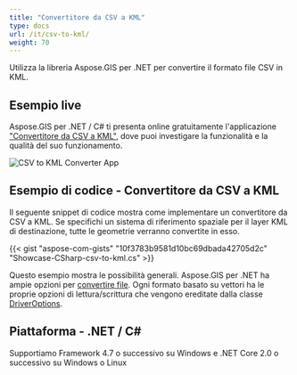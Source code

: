 ```yaml
---
title: "Convertitore da CSV a KML"
type: docs
url: /it/csv-to-kml/
weight: 70
---
```


Utilizza la libreria Aspose.GIS per .NET per convertire il formato file CSV in KML.

## **Esempio live**

Aspose.GIS per .NET / C# ti presenta online gratuitamente l'applicazione ["Convertitore da CSV a KML"](https://products.aspose.app/gis/conversion/csv-to-kml), dove puoi investigare la funzionalità e la qualità del suo funzionamento.

![CSV to KML Converter App](conversion.png)

## **Esempio di codice - Convertitore da CSV a KML**

Il seguente snippet di codice mostra come implementare un convertitore da CSV a KML. Se specifichi un sistema di riferimento spaziale per il layer KML di destinazione, tutte le geometrie verranno convertite in esso. 

{{< gist "aspose-com-gists" "10f3783b9581d10bc69dbada42705d2c" "Showcase-CSharp-csv-to-kml.cs" >}}

Questo esempio mostra le possibilità generali. Aspose.GIS per .NET ha ampie opzioni per [convertire file](https://docs.aspose.com/gis/net/vector-layers/). Ogni formato basato su vettori ha le proprie opzioni di lettura/scrittura che vengono ereditate dalla classe [DriverOptions](https://reference.aspose.com/gis/net/aspose.gis/driveroptions).

## **Piattaforma - .NET / C#**

Supportiamo Framework 4.7 o successivo su Windows e .NET Core 2.0 o successivo su Windows o Linux
